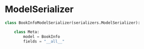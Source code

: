 # ModelSerializer

```python
class BookInfoModelSerializer(serializers.ModelSerializer):

    class Meta:
        model = BookInfo
        fields = "__all__"
```

